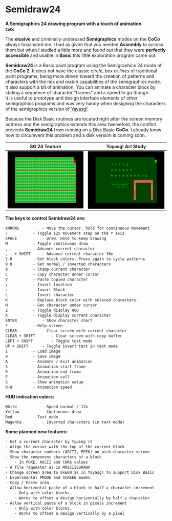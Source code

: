 # Semidraw24  
**A Semigraphics 24 drawing program with a touch of animation**  
**`CoCo`**  
  
The **elusive** and criminally underused **Semigraphics** modes on the **CoCo** always fascinated me. I had as given that you needed **Assembly** to access them but when I studied a little more and found out that they were **perfectly accessible** and usable in **Basic** this little exploration program came out.  
  
**Semidraw24** is a Basic paint program using the Semigraphics 24 mode of the **CoCo 2**. It does not have the classic *circle*, *box* or *lines* of traditional paint programs, being more driven toward the creation of patterns and characters with the mix and match capabilities of the semigraphics mode.  
It also support a bit of animation. You can animate a character block by stating a sequence of character "frames" and a speed to go though.  
It is useful to prototype and design interface elements of other semigraphics programs and was very handy when designing the characters of the semigraphics version of [Yayasg!](https://github.com/farique1/8bitcode/tree/main/Yayasg)  
  
Because the Disk Basic routines are located right after the screen memory address and the semigraphics extends this area twelvefold, the conflict prevents **Semidraw24** from running on a Disk Basic **CoCo**. I already know how to circumvent this problem and a disk version is coming soon.  
  
SG 24 Texture|Yayasg! Art Study  
:-------------------------:|:-------------------------:  
![SG 24 Texture](Images/Texture.png)  |  ![Yayasg! Art Study](Images/YayasgArt.png)  
  
**The keys to control **Semidraw24** are:**  
  
	ARROWS 			- Move the cursor, hold for continuous movement  
	/ 			- Toggle 12x movement step on the Y axis  
	SPACE 			- Draw. Hold to keep drawing  
	M 			- Toggle continuous draw  
	, .			- Advance current character  
	, . + SHIFT		- Advance current character 16x  
	1-8			- Get block colors. Press again to cycle patterns  
	9 0			- Get normal / inverted characters  
	B			- Stamp current character  
	C			- Copy character under cursor  
	V			- Paste copied character  
	;			- Invert location  
	:			- Invert Block  
	L			- Invert character  
	K			- Replace block color with seleced characters'  
	N			- Get character under cursor  
	Z			- Toggle display HUD  
	X			- Toggle display current character  
	ENTER			- Show character chart  
	?			- Help screen  
	CLEAR			- Clear screen with current character  
	CLEAR + SHIFT		- Clear screen with copy buffer  
	LEFT + SHIFT		- Toggle text mode  
	UP + SHIFT		- Toggle invert text in text mode  
	I			- Load image  
	O			- Save image  
	A			- Animate / Exit animation  
	S			- Animation start frame  
	D			- Animation end frame  
	F			- Animation cell  
	G			- Show animation setup  
	0-9			- Animation speed  
  
**HUD indication colors:**  
  
	White			- Speed normal / 12x  
	Yellow			- Continuous draw  
	Red			- Text mode  
	Magenta			- Inverted characters (in text mode)  
  
**Some planned new features:**  
  
	- Get a current character by typing it  
	- Align the cursor with the top of the current block  
	- Show character numbers (ASCII, PEEK) on pick character screen  
	- Show the component characters of a block  
		- In POKE, ASCII and CHR$ values  
	- A file requester as in MASCIISDRAWX  
	- Change screen area to 0xE00 as in Yayasg! to support Disk Basic  
	- Experimental PMODE and SCREEN modes  
	- Copy / Paste area  
	- Allow horizontal paste of a block in half a character increment  
		- Only with color blocks.  
		- Works to offset a design horizontally by half a character  
	- Allow vertical paste of a block in pixels increment  
		- Only with color blocks.  
		- Works to offset a design vertically by a pixel  
